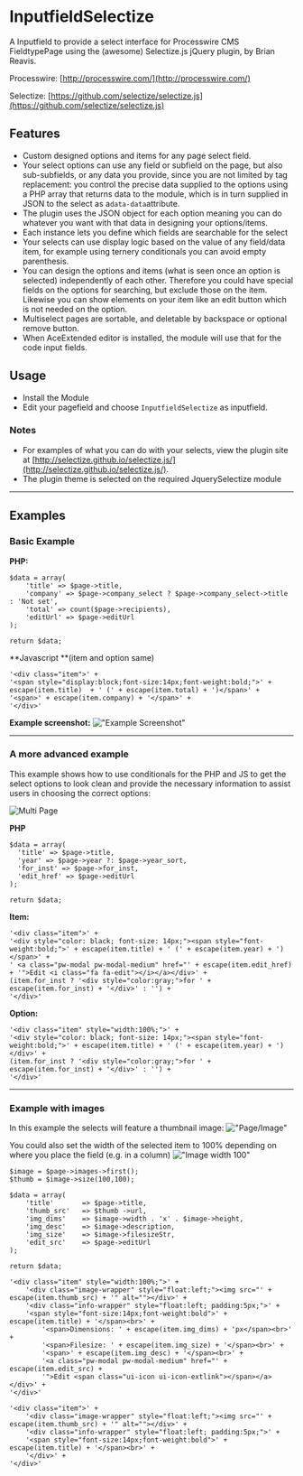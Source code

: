 # InputfieldSelectize
A Inputfield to provide a select interface for Processwire CMS FieldtypePage using the (awesome) Selectize.js jQuery plugin, by Brian Reavis.

Processwire:
[http://processwire.com/](http://processwire.com/)

Selectize:
[https://github.com/selectize/selectize.js](https://github.com/selectize/selectize.js)


## Features

- Custom designed options and items for any page select field.
- Your select options can use any field or subfield on the page, but also sub-subfields, or any data you provide, since you are not limited by tag replacement: you control the precise data supplied to the options using a PHP array that returns data to the module, which is in turn supplied in JSON to the select as a` data-data `attribute.
- The plugin uses the JSON object for each option meaning you can do whatever you want with that data in designing your options/items.
- Each instance lets you define which fields are searchable for the select
- Your selects can use display logic based on the value of any field/data item, for example using ternery conditionals you can avoid empty parenthesis.
- You can design the options and items (what is seen once an option is selected) independently of each other. Therefore you could have special fields on the options for searching, but exclude those on the item. Likewise you can show elements on your item like an edit button which is not needed on the option.
- Multiselect pages are sortable, and deletable by backspace or optional remove button.
- When AceExtended editor is installed, the module will use that for the code input fields.

## Usage

- Install the Module
- Edit your pagefield and choose `InputfieldSelectize` as inputfield.

### Notes
- For examples of what you can do with your selects, view the plugin site at [http://selectize.github.io/selectize.js/](http://selectize.github.io/selectize.js/).
- The plugin theme is selected on the required JquerySelectize module

-----

## Examples

### Basic Example

**PHP:**
```
$data = array(
    'title' => $page->title,
    'company' => $page->company_select ? $page->company_select->title : 'Not set',
    'total' => count($page->recipients),
    'editUrl' => $page->editUrl
);

return $data;
```

**Javascript **(item and option same)
```
'<div class="item">' +
'<span style="display:block;font-size:14px;font-weight:bold;">' + escape(item.title)  + ' (' + escape(item.total) + ')</span>' +
'<span>' + escape(item.company) + '</span>' +
'</div>'
```

**Example screenshot:**
!["Example Screenshot"](InputfieldSelectize/screens/selectize-open.jpg)
 
-----

### A more advanced example

This example shows how to use conditionals for the PHP and JS to get the select options to look clean and provide the necessary information to assist users in choosing the correct options:

![Multi Page](InputfieldSelectize/screens/if_selectize_multi-fw.jpg)


**PHP**
```
$data = array(
  'title' => $page->title,
  'year' => $page->year ?: $page->year_sort,
  'for_inst' => $page->for_inst,
  'edit_href' => $page->editUrl
);

return $data;
```

**Item:**
```
'<div class="item">' +
'<div style="color: black; font-size: 14px;"><span style="font-weight:bold;">' + escape(item.title) + ' (' + escape(item.year) + ')</span>' +
' <a class="pw-modal pw-modal-medium" href="' + escape(item.edit_href) + '">Edit <i class="fa fa-edit"></i></a></div>' +
(item.for_inst ? '<div style="color:gray;">for ' + escape(item.for_inst) + '</div>' : '') +
'</div>'
```

**Option:**

```
'<div class="item" style="width:100%;">' +
'<div style="color: black; font-size: 14px;"><span style="font-weight:bold;">' + escape(item.title) + ' (' + escape(item.year) + ')</div>' +
(item.for_inst ? '<div style="color:gray;">for ' + escape(item.for_inst) + '</div>' : '') +
'</div>'
```


-----
### Example with images

In this example the selects will feature a thumbnail image:
!["Page/Image"](InputfieldSelectize/screens/if_selectize_im.jpg)

You could also set the width of the selected item to 100% depending on where you place the field (e.g. in a column)
!["Image width 100"](InputfieldSelectize/screens/if_selectize_im_fw.jpg)

```
$image = $page->images->first();
$thumb = $image->size(100,100);

$data = array(
	'title'       => $page->title,
    'thumb_src'   => $thumb ->url,
    'img_dims'    => $image->width . 'x' . $image->height,
    'img_desc'    => $image->description,
    'img_size'    => $image->filesizeStr,
    'edit_src'	  => $page->editUrl
);

return $data;
```

```
'<div class="item" style="width:100%;">' +
	'<div class="image-wrapper" style="float:left;"><img src="' + escape(item.thumb_src) + '" alt=""></div>' +
	'<div class="info-wrapper" style="float:left; padding:5px;">' +
    '<span style="font-size:14px;font-weight:bold">' + escape(item.title) + '</span><br>' +
		'<span>Dimensions: ' + escape(item.img_dims) + 'px</span><br>' +
		'<span>Filesize: ' + escape(item.img_size) + '</span><br>' +
		'<span>' + escape(item.img_desc) + '</span><br>' +
		'<a class="pw-modal pw-modal-medium" href="' + escape(item.edit_src) + 
		'">Edit <span class="ui-icon ui-icon-extlink"></span></a></div>' +
'</div>'
```

```
'<div class="item">' +
	'<div class="image-wrapper" style="float:left;"><img src="' + escape(item.thumb_src) + '" alt=""></div>' +
	'<div class="info-wrapper" style="float:left; padding:5px;">' +
    '<span style="font-size:14px;font-weight:bold">' + escape(item.title) + '</span><br>' +
	'</div>' +
'</div>'
```
